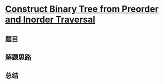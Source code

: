 # [Construct Binary Tree from Preorder and Inorder Traversal](https://leetcode.com/problems/construct-binary-tree-from-preorder-and-inorder-traversal/)
## 题目


## 解题思路


## 总结


